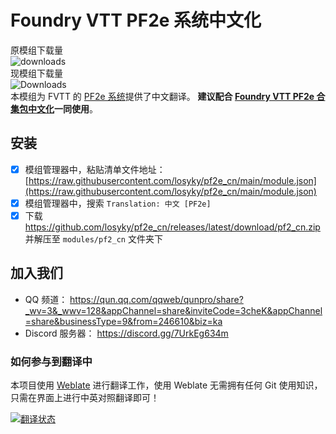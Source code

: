 # Foundry VTT PF2e 系统中文化
原模组下载量<br/>
![downloads](https://img.shields.io/github/downloads/fvtt-cn/pf2_cn/total)<br/>
现模组下载量<br/>
![Downloads](https://img.shields.io/github/downloads/losyky/pf2e_cn/total.svg)<br/>
本模组为 FVTT 的 [PF2e 系统](https://gitlab.com/hooking/foundry-vtt---pathfinder-2e)提供了中文翻译。
**建议配合 [Foundry VTT PF2e 合集包中文化](https://github.com/AlphaStarguide/pf2e_compendium_chn)一同使用**。

## 安装
- [x] 模组管理器中，粘贴清单文件地址： [https://raw.githubusercontent.com/losyky/pf2e_cn/main/module.json](https://raw.githubusercontent.com/losyky/pf2e_cn/main/module.json)
- [x] 模组管理器中，搜索 `Translation: 中文 [PF2e]`
- [x] 下载 https://github.com/losyky/pf2e_cn/releases/latest/download/pf2_cn.zip 并解压至 `modules/pf2_cn` 文件夹下
## 加入我们
- QQ 频道： https://qun.qq.com/qqweb/qunpro/share?_wv=3&_wwv=128&appChannel=share&inviteCode=3cheK&appChannel=share&businessType=9&from=246610&biz=ka
- Discord 服务器： https://discord.gg/7UrkEg634m

### 如何参与到翻译中
本项目使用 [Weblate](https://hosted.weblate.org/) 进行翻译工作，使用 Weblate 无需拥有任何 Git 使用知识，只需在界面上进行中英对照翻译即可！

<a href="http://150.109.5.239/engage/pf2/">
<img src="http://150.109.5.239/widgets/pf2/-/open-graph.png" alt="翻译状态" />
</a>
